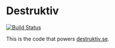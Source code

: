 Destruktiv
==========
[![Build Status](https://travis-ci.org/AmusableLemur/Destruktiv.svg?branch=master)](https://travis-ci.org/AmusableLemur/Destruktiv)

This is the code that powers [destruktiv.se](http://www.destruktiv.se).

